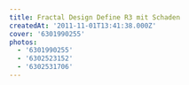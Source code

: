 ```yaml
---
title: Fractal Design Define R3 mit Schaden
createdAt: '2011-11-01T13:41:38.000Z'
cover: '6301990255'
photos:
  - '6301990255'
  - '6302523152'
  - '6302531706'
---
```


